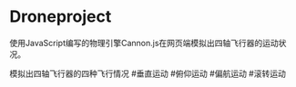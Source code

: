 # Droneproject

使用JavaScript编写的物理引擎Cannon.js在网页端模拟出四轴飞行器的运动状况。

模拟出四轴飞行器的四种飞行情况
#垂直运动
#俯仰运动
#偏航运动
#滚转运动
